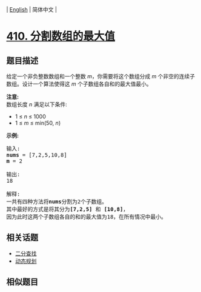 
| [English](README_EN.md) | 简体中文 |

# [410. 分割数组的最大值](https://leetcode-cn.com/problems/split-array-largest-sum/)

## 题目描述

<p>给定一个非负整数数组和一个整数&nbsp;<em>m</em>，你需要将这个数组分成&nbsp;<em>m&nbsp;</em>个非空的连续子数组。设计一个算法使得这&nbsp;<em>m&nbsp;</em>个子数组各自和的最大值最小。</p>

<p><strong>注意:</strong><br />
数组长度&nbsp;<em>n&nbsp;</em>满足以下条件:</p>

<ul>
	<li>1 &le; <em>n</em> &le; 1000</li>
	<li>1 &le; <em>m</em> &le; min(50, <em>n</em>)</li>
</ul>

<p><strong>示例: </strong></p>

<pre>
输入:
<strong>nums</strong> = [7,2,5,10,8]
<strong>m</strong> = 2

输出:
18

解释:
一共有四种方法将<strong>nums</strong>分割为2个子数组。
其中最好的方式是将其分为<strong>[7,2,5]</strong> 和 <strong>[10,8]</strong>，
因为此时这两个子数组各自的和的最大值为18，在所有情况中最小。
</pre>


## 相关话题

- [二分查找](https://leetcode-cn.com/tag/binary-search)
- [动态规划](https://leetcode-cn.com/tag/dynamic-programming)

## 相似题目


